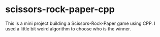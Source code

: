 # scissors-rock-paper-cpp
This is a mini project building a Scissors-Rock-Paper game using CPP. I used a little bit weird algorithm to choose who is the winner.

